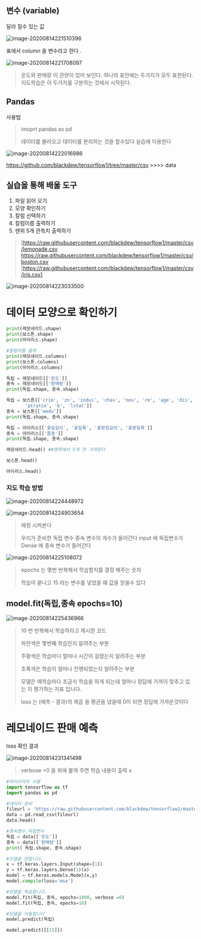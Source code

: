 ## 변수 (variable)

달라 질수 있는 값 

![image-20200814221510396](https://user-images.githubusercontent.com/58680521/90260419-6c2b9180-de86-11ea-8fe1-b65a18f34bc9.png)

표에서 column 을 변수라고 한다 .

![image-20200814221708097](https://user-images.githubusercontent.com/58680521/90260471-7cdc0780-de86-11ea-8ce0-cebebb9417f0.png)

> 온도와 판매량 이  관련이 있어 보인다. 하나의 표안에는 두가지가 모두 표현된다. 지도학습은 이 두가지를 구분하는 것에서 시작된다. 

## Pandas 

사용법

> imoprt pandas as pd 
>
> 데이터를 불러오고 데이터를 분리하는 것을 할수있다 실습에 이용한다 

![image-20200814222016986](https://user-images.githubusercontent.com/58680521/90260505-8bc2ba00-de86-11ea-83d6-4b368d817b7a.png)

https://github.com/blackdew/tensorflow1/tree/master/csv >>>> data 

## 실습을 통해 배울 도구 

1. 파일 읽어 오기 
2. 모양 확인하기
3. 칼럼 선택하기
4. 칼럼이름 출력하기
5. 맨위 5개 관측치 출력하기

> [[https://raw.githubusercontent.com/blackdew/tensorflow1/master/csv/lemonade.csv ](https://www.youtube.com/redirect?redir_token=QUFFLUhqbjJTUFFTd0hRWjR0Umx2UkRFVGNvdE5Ca05WZ3xBQ3Jtc0trRHppT01LVUVmTEtJbTZzV0VCSEhBbFpCMVBVUnFoc3FxRWRWWmdtbDljVXZlLWpycU5fNFg1VDBZR29XR2labUxiMjdlaklFMnZ4S2tMbWFWd0F2VWQyY0RPcDdZekh3UUpXN0JJdHA2RU5iX1BxNA%3D%3D&q=https%3A%2F%2Fraw.githubusercontent.com%2Fblackdew%2Ftensorflow1%2Fmaster%2Fcsv%2Flemonade.csv&stzid=Ugygk-_byVfYAFKSPVx4AaABAg&event=comments) [https://raw.githubusercontent.com/blackdew/tensorflow1/master/csv/boston.csv ](https://www.youtube.com/redirect?redir_token=QUFFLUhqbmFsbXdpTkVuV1pQaU1FcDYzakxEbHZVaW1LZ3xBQ3Jtc0tubWJwcUotM2N5VGRld1QzZnFfTDB6QUhjYnZlOVZac0dBRU52eVotVzM4ZlZKLXJxUktReFlrVU43QjRuQ1VfQ1RPbTFkV0VoQ0VXaTJMZnQwOWNlUWJtX2Y0UDNyX1VHTFVvRnVZUnliQ1RZaFloWQ%3D%3D&q=https%3A%2F%2Fraw.githubusercontent.com%2Fblackdew%2Ftensorflow1%2Fmaster%2Fcsv%2Fboston.csv&stzid=Ugygk-_byVfYAFKSPVx4AaABAg&event=comments) [https://raw.githubusercontent.com/blackdew/tensorflow1/master/csv/iris.csv]

![image-20200814223033500](https://user-images.githubusercontent.com/58680521/90260560-9ed58a00-de86-11ea-87d9-9dfdefb543e7.png)

# 데이터 모양으로 확인하기 
```python
print(레모네이드.shape)
print(보스톤.shape)
print(아이리스.shape)

#칼럼이름 출력
print(레모네이드.columns)
print(보스톤.columns)
print(아이리스.columns)

독립 = 레모네이드[['온도']]
종속 = 레모네이드[['판매량']]
print(독립.shape, 종속.shape)

독립 = 보스톤[['crim', 'zn', 'indus', 'chas', 'nox', 'rm', 'age', 'dis', 'rad', 'tax',
       'ptratio', 'b', 'lstat']]
종속 = 보스톤[['medv']]
print(독립.shape, 종속.shape)

독립 = 아이리스[['꽃잎길이', '꽃잎폭', '꽃받침길이', '꽃받침폭']]
종속 = 아이리스[['품종']]
print(독립.shape, 종속.shape)

레모네이드.head() ##맨위에서 5개 만 가져온다 

보스톤.head()

아이리스.head()
```





### 지도 학습 방법

![image-20200814224448972](https://user-images.githubusercontent.com/58680521/90260594-ae54d300-de86-11ea-94a8-1b951793640e.png)

![image-20200814224903654](https://user-images.githubusercontent.com/58680521/90260639-be6cb280-de86-11ea-838e-17add578add0.png)

> 매칭 시켜본다 
>
> 우리가 준비한 독립 변수  종속 변수의 개수가 들어간다 input 에 독립변수가 Dense 에 종속 변수가 들어간다 

![image-20200814225108072](https://user-images.githubusercontent.com/58680521/90260686-d0e6ec00-de86-11ea-867d-0c8eef34f349.png)

> epochs 는 몇번 반복해서 학습할지를 결정 해주는 숫자 
>
> 학습이 끝나고 15 라는 변수를 넣었을 떄 값을 얻을수 있다 

## model.fit(독립,종속 epochs=10) 

![image-20200814225436966](https://user-images.githubusercontent.com/58680521/90260716-dd6b4480-de86-11ea-8743-f5181b254d36.png)

> 10 번 반복해서 학습하라고 제시한 코드 
>
> 파란색은 몇번째 학습인지 알려주는 부분
>
> 주황색은 학습마다 얼마나 시간이 걸렸는지 알려주는 부분
>
> 초록색은 학습이 얼마나 진행되었는지 알려주는 부분 
>
> 모델은 매학습마다 조금식 학습을 하게 되는데 얼마나 정답에 가까이 맞추고 있는 지 평가하는 지표 입니다.
>
> loss 는 (예측 - 결과)의 제곱 을 평균을 냈을때 0이 되면 정답에 가까운것이다

# 레모네이드 판매 예측

loss 확인 결과

![image-20200814231341498](https://user-images.githubusercontent.com/58680521/90260754-ea883380-de86-11ea-99b1-449a42ff968e.png)

> verbose =0 을 위에 붙여 주면 학습 내용이 출력 x 

```python
#라이브러리 사용
import tensorflow as tf
import pandas as pd

#데이터 준비
fileurl = 'https://raw.githubusercontent.com/blackdew/tensorflow1/master/csv/lemonade.csv'
data = pd.read_csv(fileurl)
data.head()

#종속병수,독립변수
독립 = data[['온도']]
종속 = data[['판매량']]
print( 독립.shape, 종속.shape)

#모델을 만듭니다.
x = tf.keras.layers.Input(shape=[1])
y = tf.keras.layers.Dense(1)(x)
model = tf.keras.models.Model(x,y)
model.compile(loss='mse')

#모델을 학습합니다.
model.fit(독립, 종속, epochs=1000, verbose =0)
model.fit(독립, 종속, epochs=10)

#모델을 이용합니다 
model.predict(독립)

model.predict([[15]])
```


